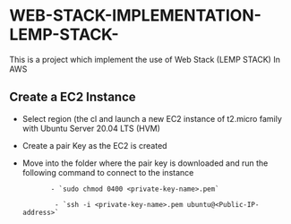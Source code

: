 # WEB-STACK-IMPLEMENTATION-LEMP-STACK-

This is a project which implement the use of Web Stack (LEMP STACK) In AWS

## Create a EC2 Instance
- Select region (the cl and launch a new EC2 instance of t2.micro family with Ubuntu Server 20.04 LTS (HVM)

- Create a pair Key as the EC2 is created

- Move into the folder where the pair key is downloaded and run the following command to connect to the instance 
             
             - `sudo chmod 0400 <private-key-name>.pem`
              
              - `ssh -i <private-key-name>.pem ubuntu@<Public-IP-address>`
